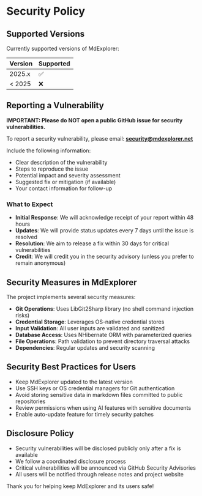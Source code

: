 # Security Policy

## Supported Versions

Currently supported versions of MdExplorer:

| Version | Supported          |
| ------- | ------------------ |
| 2025.x  | :white_check_mark: |
| < 2025  | :x:                |

## Reporting a Vulnerability

**IMPORTANT: Please do NOT open a public GitHub issue for security vulnerabilities.**

To report a security vulnerability, please email: **security@mdexplorer.net**

Include the following information:
- Clear description of the vulnerability
- Steps to reproduce the issue
- Potential impact and severity assessment
- Suggested fix or mitigation (if available)
- Your contact information for follow-up

### What to Expect

- **Initial Response**: We will acknowledge receipt of your report within 48 hours
- **Updates**: We will provide status updates every 7 days until the issue is resolved
- **Resolution**: We aim to release a fix within 30 days for critical vulnerabilities
- **Credit**: We will credit you in the security advisory (unless you prefer to remain anonymous)

## Security Measures in MdExplorer

The project implements several security measures:

- **Git Operations**: Uses LibGit2Sharp library (no shell command injection risks)
- **Credential Storage**: Leverages OS-native credential stores
- **Input Validation**: All user inputs are validated and sanitized
- **Database Access**: Uses NHibernate ORM with parameterized queries
- **File Operations**: Path validation to prevent directory traversal attacks
- **Dependencies**: Regular updates and security scanning

## Security Best Practices for Users

- Keep MdExplorer updated to the latest version
- Use SSH keys or OS credential managers for Git authentication
- Avoid storing sensitive data in markdown files committed to public repositories
- Review permissions when using AI features with sensitive documents
- Enable auto-update feature for timely security patches

## Disclosure Policy

- Security vulnerabilities will be disclosed publicly only after a fix is available
- We follow a coordinated disclosure process
- Critical vulnerabilities will be announced via GitHub Security Advisories
- All users will be notified through release notes and project website

Thank you for helping keep MdExplorer and its users safe!
